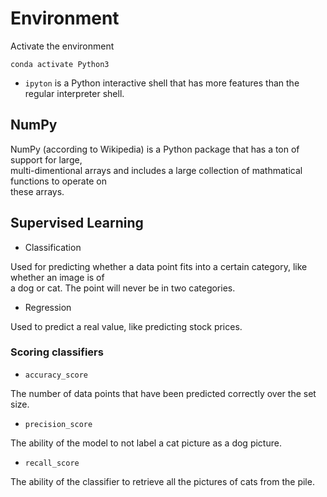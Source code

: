 # Environment

Activate the environment

    conda activate Python3

- `ipyton` is a Python interactive shell that has more features than the regular interpreter shell.

## NumPy

NumPy (according to Wikipedia) is a Python package that has a ton of support for large, \
multi-dimentional arrays and includes a large collection of mathmatical functions to operate on \
these arrays.

## Supervised Learning

- Classification

Used for predicting whether a data point fits into a certain category, like whether an image is of \
a dog or cat. The point will never be in two categories.

- Regression

Used to predict a real value, like predicting stock prices.

### Scoring classifiers

- `accuracy_score`

The number of data points that have been predicted correctly over the set size.

- `precision_score`

The ability of the model to not label a cat picture as a dog picture.

- `recall_score`

The ability of the classifier to retrieve all the pictures of cats from the pile.



